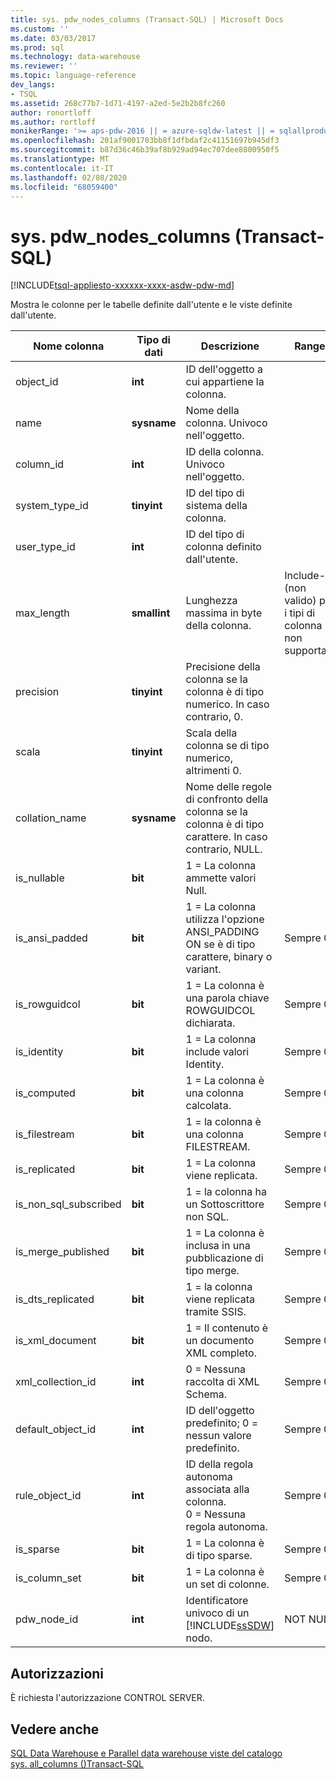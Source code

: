 ```yaml
---
title: sys. pdw_nodes_columns (Transact-SQL) | Microsoft Docs
ms.custom: ''
ms.date: 03/03/2017
ms.prod: sql
ms.technology: data-warehouse
ms.reviewer: ''
ms.topic: language-reference
dev_langs:
- TSQL
ms.assetid: 268c77b7-1d71-4197-a2ed-5e2b2b8fc260
author: ronortloff
ms.author: rortloff
monikerRange: '>= aps-pdw-2016 || = azure-sqldw-latest || = sqlallproducts-allversions'
ms.openlocfilehash: 201af9001703bb8f1dfbdaf2c41151697b945df3
ms.sourcegitcommit: b87d36c46b39af8b929ad94ec707dee8800950f5
ms.translationtype: MT
ms.contentlocale: it-IT
ms.lasthandoff: 02/08/2020
ms.locfileid: "68059400"
---
```

# <a name="syspdw_nodes_columns-transact-sql"></a>sys. pdw_nodes_columns (Transact-SQL)
[!INCLUDE[tsql-appliesto-xxxxxx-xxxx-asdw-pdw-md](../../includes/tsql-appliesto-xxxxxx-xxxx-asdw-pdw-md.md)]

  Mostra le colonne per le tabelle definite dall'utente e le viste definite dall'utente.  
  
|Nome colonna|Tipo di dati|Descrizione|Range|  
|-----------------|---------------|-----------------|-----------|  
|object_id|**int**|ID dell'oggetto a cui appartiene la colonna.||  
|name|**sysname**|Nome della colonna. Univoco nell'oggetto.||  
|column_id|**int**|ID della colonna. Univoco nell'oggetto.||  
|system_type_id|**tinyint**|ID del tipo di sistema della colonna.||  
|user_type_id|**int**|ID del tipo di colonna definito dall'utente.||  
|max_length|**smallint**|Lunghezza massima in byte della colonna.|Include-1 (non valido) per i tipi di colonna non supportati.|  
|precision|**tinyint**|Precisione della colonna se la colonna è di tipo numerico. In caso contrario, 0.||  
|scala|**tinyint**|Scala della colonna se di tipo numerico, altrimenti 0.||  
|collation_name|**sysname**|Nome delle regole di confronto della colonna se la colonna è di tipo carattere. In caso contrario, NULL.||  
|is_nullable|**bit**|1 = La colonna ammette valori Null.||  
|is_ansi_padded|**bit**|1 = La colonna utilizza l'opzione ANSI_PADDING ON se è di tipo carattere, binary o variant.|Sempre 0.|  
|is_rowguidcol|**bit**|1 = La colonna è una parola chiave ROWGUIDCOL dichiarata.|Sempre 0.|  
|is_identity|**bit**|1 = La colonna include valori Identity.|Sempre 0.|  
|is_computed|**bit**|1 = La colonna è una colonna calcolata.|Sempre 0.|  
|is_filestream|**bit**|1 = la colonna è una colonna FILESTREAM.|Sempre 0.|  
|is_replicated|**bit**|1 = La colonna viene replicata.|Sempre 0.|  
|is_non_sql_subscribed|**bit**|1 = la colonna ha un Sottoscrittore non SQL.|Sempre 0.|  
|is_merge_published|**bit**|1 = La colonna è inclusa in una pubblicazione di tipo merge.|Sempre 0.|  
|is_dts_replicated|**bit**|1 = la colonna viene replicata tramite SSIS.|Sempre 0.|  
|is_xml_document|**bit**|1 = Il contenuto è un documento XML completo.|Sempre 0.|  
|xml_collection_id|**int**|0 = Nessuna raccolta di XML Schema.|Sempre 0.|  
|default_object_id|**int**|ID dell'oggetto predefinito; 0 = nessun valore predefinito.|Sempre 0.|  
|rule_object_id|**int**|ID della regola autonoma associata alla colonna. <br />0 = Nessuna regola autonoma.|Sempre 0.|  
|is_sparse|**bit**|1 = La colonna è di tipo sparse.|Sempre 0.|  
|is_column_set|**bit**|1 = La colonna è un set di colonne.|Sempre 0.|  
|pdw_node_id|**int**|Identificatore univoco di un [!INCLUDE[ssSDW](../../includes/sssdw-md.md)] nodo.|NOT NULL|  
  
## <a name="permissions"></a>Autorizzazioni  
 È richiesta l'autorizzazione CONTROL SERVER.  
  
## <a name="see-also"></a>Vedere anche  
 [SQL Data Warehouse e Parallel data warehouse viste del catalogo](../../relational-databases/system-catalog-views/sql-data-warehouse-and-parallel-data-warehouse-catalog-views.md)   
 [sys. all_columns &#40;&#41;Transact-SQL](../../relational-databases/system-catalog-views/sys-all-columns-transact-sql.md)  
  
  
